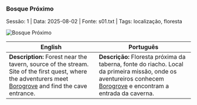### Bosque Próximo

Sessão: 1 | Data: 2025-08-02 | Fonte: s01.txt | Tags: localização, floresta

![Bosque Próximo](assets/location/location_blank.png)

| English                                                                                                                                                                  | Português                                                                                                                                                                        |
| ------------------------------------------------------------------------------------------------------------------------------------------------------------------------ | -------------------------------------------------------------------------------------------------------------------------------------------------------------------------------- |
| **Description:** Forest near the tavern, source of the stream. Site of the first quest, where the adventurers meet [Borogrove](borogrove.md) and find the cave entrance. | **Descrição:** Floresta próxima da taberna, fonte do riacho. Local da primeira missão, onde os aventureiros conhecem [Borogrove](borogrove.md) e encontram a entrada da caverna. |


















